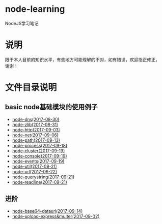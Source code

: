 # node-learning
NodeJS学习笔记

# 说明
限于本人目前的知识水平，有些地方可能理解的不对，如有错误，欢迎指正修正，谢谢！

# 文件目录说明
## basic node基础模块的使用例子
- [node-dns(2017-08-30)](https://github.com/mvpzx/node-learning/tree/master/basic/node-dns)
- [node-zlib(2017-08-31)](https://github.com/mvpzx/node-learning/tree/master/basic/node-zlib)
- [node-http(2017-09-03)](https://github.com/mvpzx/node-learning/tree/master/basic/node-http)
- [node-net(2017-09-06)](https://github.com/mvpzx/node-learning/tree/master/basic/node-net)
- [node-path(2017-09-13)](https://github.com/mvpzx/node-learning/tree/master/basic/node-path)
- [node-process(2017-09-18)](https://github.com/mvpzx/node-learning/tree/master/basic/node-process)
- [node-cluster(2017-09-19)](https://github.com/mvpzx/node-learning/tree/master/basic/node-cluster)
- [node-console(2017-09-19)](https://github.com/mvpzx/node-learning/tree/master/basic/node-console)
- [node-events(2017-09-19)](https://github.com/mvpzx/node-learning/tree/master/basic/node-events)
- [node-util(2017-09-21)](https://github.com/mvpzx/node-learning/tree/master/basic/node-util)
- [node-url(2017-09-22)](https://github.com/mvpzx/node-learning/tree/master/basic/node-url)
- [node-querystring(2017-09-21)](https://github.com/mvpzx/node-learning/tree/master/basic/node-querystring)
- [node-readline(2017-09-21)](https://github.com/mvpzx/node-learning/tree/master/basic/node-readline)

## 进阶
- [node-base64-datauri(2017-09-14)](https://github.com/mvpzx/node-learning/tree/master/advance/node-base64-datauri)
- [node-upload-express&multer(2017-09-02)](https://github.com/mvpzx/node-learning/tree/master/advance/node-upload-express%26multer)
